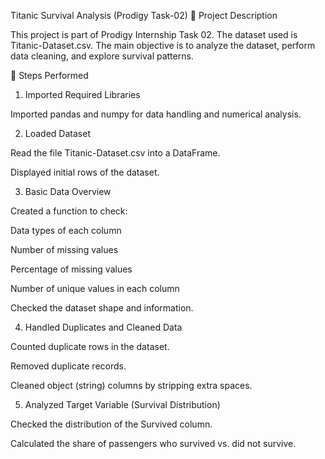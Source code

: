 Titanic Survival Analysis (Prodigy Task-02)
📌 Project Description

This project is part of Prodigy Internship Task 02.
The dataset used is Titanic-Dataset.csv.
The main objective is to analyze the dataset, perform data cleaning, and explore survival patterns.

📂 Steps Performed
1. Imported Required Libraries

Imported pandas and numpy for data handling and numerical analysis.

2. Loaded Dataset

Read the file Titanic-Dataset.csv into a DataFrame.

Displayed initial rows of the dataset.

3. Basic Data Overview

Created a function to check:

Data types of each column

Number of missing values

Percentage of missing values

Number of unique values in each column

Checked the dataset shape and information.

4. Handled Duplicates and Cleaned Data

Counted duplicate rows in the dataset.

Removed duplicate records.

Cleaned object (string) columns by stripping extra spaces.

5. Analyzed Target Variable (Survival Distribution)

Checked the distribution of the Survived column.

Calculated the share of passengers who survived vs. did not survive.
